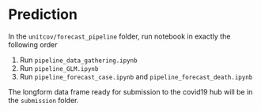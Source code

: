 # Prediction
In the `unitcov/forecast_pipeline` folder, run notebook in exactly the following order
1. Run `pipeline_data_gathering.ipynb`
2. Run `pipeline_GLM.ipynb`
3. Run `pipeline_forecast_case.ipynb` and `pipeline_forecast_death.ipynb`

The longform data frame ready for submission to the covid19 hub will be in the `submission` folder.